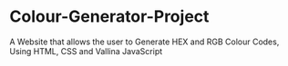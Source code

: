 # Colour-Generator-Project
A Website that allows the user to Generate HEX and RGB Colour Codes, Using HTML, CSS and Vallina JavaScript
